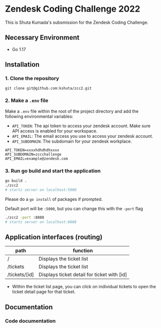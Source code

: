 # Zendesk Coding Challenge 2022
This is Shuta Kumada's subsmission for the Zendesk Coding Challenge.

## Necessary Environment
- Go 1.17

## Installation
### 1. Clone the repository
```
git clone git@github.com:kshuta/zcc2.git
```

### 2. Make a `.env` file
Make a `.env` file within the root of the project directory and add the following environmental variables:
- `API_TOKEN`: The api token to access your zendesk account. Make sure API access is enabled for your workspace.
- `API_EMAIL`: The email access you use to access your zendesk account.
- `API_SUBDOMAIN`: The subdomain for your zendesk workplace.
```
API_TOKEN=xxxxhdhdhdhxxxx
API_SUBDOMAIN=zccchallenge
API_EMAIL=example@zendesk.com
```

### 3. Run go build and start the application
```sh
go build .
./zcc2
# starts server on localhost:5000
```
Please do a `go install` of packages if prompted.

Default port will be `:5000`, but you can change this with the `-port` flag
```sh
./zcc2 -port :8888
# starts server on localhost:8888
```

## Application interfaces (routing)
| path            | function                                          |
| --------------- | ------------------------------------------------- |
| /               | Displays the ticket list                          |
| /tickets        | Displays the ticket list                          |
| /tickets/\[id\] | Displays ticket detail for ticket with \[id\] |

- Within the ticket list page, you can click on individual tickets to open the ticket detail page for that ticket. 

## Documentation
### Code documentation





